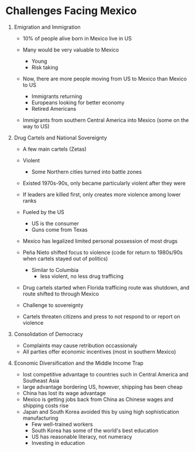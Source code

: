 Challenges Facing Mexico
========================

1.  Emigration and Immigration
    -   10% of people alive born in Mexico live in US
    -   Many would be very valuable to Mexico
        -   Young
        -   Risk taking

    -   Now, there are more people moving from US to Mexico than Mexico
        to US
        -   Immigrants returning
        -   Europeans looking for better economy
        -   Retired Americans

    -   Immigrants from southern Central America into Mexico (some on
        the way to US)

2.  Drug Cartels and National Sovereignty
    -   A few main cartels (Zetas)
    -   Violent
        -   Some Northern cities turned into battle zones

    -   Existed 1970s-90s, only became particularly violent after they
        were
    -   If leaders are killed first, only creates more violence among
        lower ranks
    -   Fueled by the US
        -   US is the consumer
        -   Guns come from Texas

    -   Mexico has legalized limited personal possession of most drugs
    -   Peña Nieto shifted focus to violence (code for return to
        1980s/90s when cartels stayed out of politics)
        -   Similar to Columbia
            -   less violent, no less drug trafficing

    -   Drug cartels started when Florida trafficing route was shutdown,
        and route shifted to through Mexico
    -   Challenge to sovereignty
    -   Cartels threaten citizens and press to not respond to or report
        on violence

3.  Consolidation of Democracy
    -   Complaints may cause retribution occassionaly
    -   All parties offer economic incentives (most in southern Mexico)

4.  Economic Diversification and the Middle Income Trap
    -   lost competitive advantage to countries such in Central America
        and Southeast Asia
    -   large advantage bordering US, however, shipping has been cheap
    -   China has lost its wage advantage
    -   Mexico is getting jobs back from China as Chinese wages and
        shipping costs rise
    -   Japan and South Korea avoided this by using high sophistication
        manufacturing
        -   Few well-trained workers
        -   South Korea has some of the world's best education
        -   US has reasonable literacy, not numeracy
        -   Investing in education


